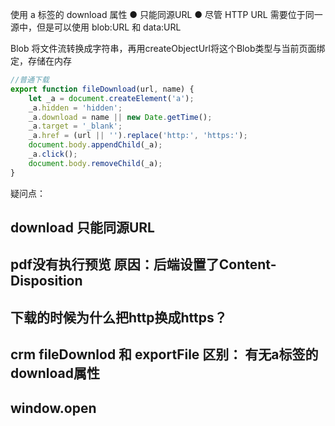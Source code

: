 使用 a 标签的 download 属性
● 只能同源URL
● 尽管 HTTP URL 需要位于同一源中，但是可以使用 blob:URL 和 data:URL 

Blob 将文件流转换成字符串，再用createObjectUrl将这个Blob类型与当前页面绑定，存储在内存
```js
//普通下载
export function fileDownload(url, name) {
    let _a = document.createElement('a');
    _a.hidden = 'hidden';
    _a.download = name || new Date.getTime();
    _a.target = '_blank';
    _a.href = (url || '').replace('http:', 'https:');
    document.body.appendChild(_a);
    _a.click();
    document.body.removeChild(_a);
}
```

疑问点：
## download 只能同源URL
## pdf没有执行预览 原因：后端设置了Content-Disposition
## 下载的时候为什么把http换成https？
## crm fileDownlod 和 exportFile  区别： 有无a标签的download属性
## window.open